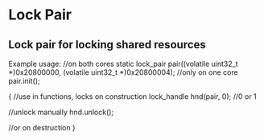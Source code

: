 # Lock Pair
## Lock pair for locking shared resources

Example usage:
//on both cores
static lock_pair pair((volatile uint32_t *)0x20800000, (volatile uint32_t *)0x20800004);
//only on one core
pair.init();

{
//use in functions, locks on construction
lock_handle hnd(pair, 0); //0 or 1

//unlock manually
hnd.unlock();

//or on destruction
}
